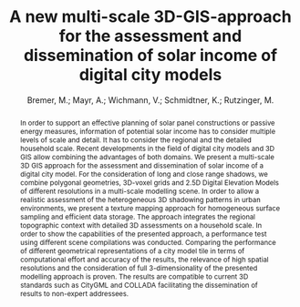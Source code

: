 ---
layout: technique
title: "A new multi-scale 3D-GIS-approach for the assessment and dissemination of solar income of digital city models"
classifications:
    system_type: "False"
    technique: "False"
    design_study: "False"
    evaluation: "False"
    data: "False"
    analysis: "True"
    generation: "False"
    curation_and_transformation: "False"
    management: "False"
    modeling: "True"
    urban_analysis: "True"
    visualization: "False"
    sunlight_access: "True"
    wind_ventilation: "False"
    view_impact: "False"
    energy: "False"
    damage_and_disaster_management: "False"
    climate: "False"
    sound: "False"
    property_cadastre: "False"
    others: "False"
    lookup: "False"
    browse: "True"
    locate: "False"
    explore: "False"
    identify: "False"
    compare: "True"
    summarize: "True"
    distribution: "True"
    trends: "False"
    outliers: "False"
    extremes: "False"
    features: "True"
    target_discovery: "False"
    target_access: "True"
    spatial_relation: "True"
    buildings: "True"
    streets: "False"
    nature: "False"
    uniform_discretization: "True"
    structural_subdivision: "False"
    univariate: "True"
    multivariate: "False"
    volumetric: "False"
    temporal: "False"
    sensing: "False"
    statistical: "False"
    simulation_based: "True"
    learning_based: "False"
    surveyed: "False"
    site: "False"
    block: "True"
    multi_block: "False"
    city: "False"
    va_wo_model: "False"
    post_model: "False"
    model_integrated: "False"
    assisted_models: "False"
    overlay: "True"
    embedded: "False"
    linked: "False"
    temporal_jx: "False"
    spatial_jx: "False"
    filter: "False"
    aggregate: "False"
    embed: "True"
    glyphs: "False"
    bar_charts: "False"
    scatterplots: "False"
    matrix: "False"
    parallel_coordinates: "False"
    map_2d: "False"
    map_3d: "True"
    walking: "False"
    steering: "False"
    selection_based: "False"
    manipulation_based: "True"
    distortion: "False"
    ghosting: "False"
    culling: "False"
    birds_view: "False"
    multi_view: "False"
    assisted_steering: "False"
    other: "False"
    vr_cave: "False"
    ar: "False"
    desktop: "True"
    mobile: "False"
    case_study: "False"
    user_study: "False"
    statistical_evaluation: "True"
    expert_interviews: "False"
key: "GDPPHFMQ"
item_type: "journalArticle"
publication_year: "2016"
author: "Bremer, M.; Mayr, A.; Wichmann, V.; Schmidtner, K.; Rutzinger, M."
publication_title: "Computers, Environment and Urban Systems"
isbn: "nan"
issn: "01989715"
doi: "10.1016/j.compenvurbsys.2016.02.007"
url_paper: "https://linkinghub.elsevier.com/retrieve/pii/S0198971516300151"
abstract_note: "nan"
date_added: "2023-01-30 00:02:01"
date_modified: "2023-01-30 00:02:01"
access_date: "2023-01-30 00:02:01"
pages: "144-154"
num_pages: "nan"
issue: "nan"
volume: "57.0"
number_of_volumes: "nan"
journal_abbreviation: "Computers, Environment and Urban Systems"
short_title: "nan"
series: "nan"
series_number: "nan"
series_text: "nan"
series_title: "nan"
publisher: "nan"
place: "nan"
language: "en"
rights: "nan"
type: "nan"
archive: "nan"
archive_location: "nan"
library_catalog: "DOI.org (Crossref)"
call_number: "nan"
extra: "nan"
notes: "nan"
link_attachments: "nan"
manual_tags: "nan"
automatic_tags: "nan"
editor: "nan"
series_editor: "nan"
translator: "nan"
contributor: "nan"
attorney_agent: "nan"
book_author: "nan"
cast_member: "nan"
commenter: "nan"
composer: "nan"
cosponsor: "nan"
counsel: "nan"
interviewer: "nan"
producer: "nan"
recipient: "nan"
reviewed_author: "nan"
scriptwriter: "nan"
words_by: "nan"
guest: "nan"
number: "nan"
edition: "nan"
running_time: "nan"
scale: "nan"
medium: "nan"
artwork_size: "nan"
filing_date: "nan"
application_number: "nan"
assignee: "nan"
issuing_authority: "nan"
country: "nan"
meeting_name: "nan"
conference_name: "nan"
court: "nan"
references: "nan"
reporter: "nan"
legal_status: "nan"
priority_numbers: "nan"
programming_language: "nan"
version: "nan"
system: "nan"
code: "nan"
code_number: "nan"
section: "nan"
session: "nan"
committee: "nan"
history: "nan"
legislative_body: "nan"
abstract: "In order to support an effective planning of solar panel constructions or passive energy measures, information of potential solar income has to consider multiple levels of scale and detail. It has to consider the regional and the detailed household scale. Recent developments in the field of digital city models and 3D GIS allow combining the advantages of both domains. We present a multi-scale 3D GIS approach for the assessment and dissemination of solar income of a digital city model. For the consideration of long and close range shadows, we combine polygonal geometries, 3D-voxel grids and 2.5D Digital Elevation Models of different resolutions in a multi-scale modelling scene. In order to allow a realistic assessment of the heterogeneous 3D shadowing patterns in urban environments, we present a texture mapping approach for homogeneous surface sampling and efficient data storage. The approach integrates the regional topographic context with detailed 3D assessments on a household scale. In order to show the capabilities of the presented approach, a performance test using different scene compilations was conducted. Comparing the performance of different geometrical representations of a city model tile in terms of computational effort and accuracy of the results, the relevance of high spatial resolutions and the consideration of full 3-dimensionality of the presented modelling approach is proven. The results are compatible to current 3D standards such as CityGML and COLLADA facilitating the dissemination of results to non-expert addressees."
---